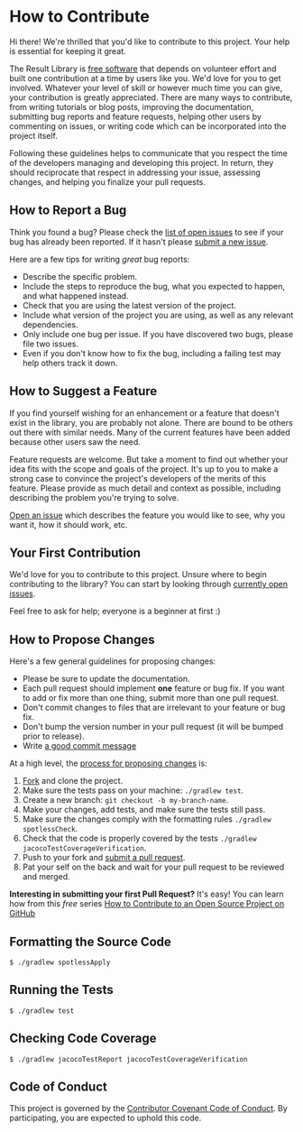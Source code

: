 # How to Contribute

Hi there! We're thrilled that you'd like to contribute to this project. Your help is essential for keeping it great.

The Result Library is [free software](https://www.gnu.org/philosophy/free-sw.en.html) that depends on volunteer effort and built one contribution at a time by users like you. We'd love for you to get involved. Whatever your level of skill or however much time you can give, your contribution is greatly appreciated. There are many ways to contribute, from writing tutorials or blog posts, improving the documentation, submitting bug reports and feature requests, helping other users by commenting on issues, or writing code which can be incorporated into the project itself.

Following these guidelines helps to communicate that you respect the time of the developers managing and developing this project. In return, they should reciprocate that respect in addressing your issue, assessing changes, and helping you finalize your pull requests.

## How to Report a Bug

Think you found a bug? Please check the [list of open issues](https://github.com/leakyabstractions/result/issues) to see if your bug has already been reported. If it hasn't please [submit a new issue](https://github.com/leakyabstractions/result/issues/new).

Here are a few tips for writing *great* bug reports:

* Describe the specific problem.
* Include the steps to reproduce the bug, what you expected to happen, and what happened instead.
* Check that you are using the latest version of the project.
* Include what version of the project you are using, as well as any relevant dependencies.
* Only include one bug per issue. If you have discovered two bugs, please file two issues.
* Even if you don't know how to fix the bug, including a failing test may help others track it down.

## How to Suggest a Feature

If you find yourself wishing for an enhancement or a feature that doesn't exist in the library, you are probably not alone. There are bound to be others out there with similar needs. Many of the current features have been added because other users saw the need.

Feature requests are welcome. But take a moment to find out whether your idea fits with the scope and goals of the project. It's up to you to make a strong case to convince the project's developers of the merits of this feature. Please provide as much detail and context as possible, including describing the problem you're trying to solve.

[Open an issue](https://github.com/leakyabstractions/result/issues/new) which describes the feature you would like to see, why you want it, how it should work, etc.

## Your First Contribution

We'd love for you to contribute to this project. Unsure where to begin contributing to the library? You can start by looking through [currently open issues](https://github.com/leakyabstractions/result/issues?q=is%3Aissue+is%3Aopen).

Feel free to ask for help; everyone is a beginner at first :)

## How to Propose Changes

Here's a few general guidelines for proposing changes:

* Please be sure to update the documentation.
* Each pull request should implement **one** feature or bug fix. If you want to add or fix more than one thing, submit more than one pull request.
* Don't commit changes to files that are irrelevant to your feature or bug fix.
* Don't bump the version number in your pull request \(it will be bumped prior to release\).
* Write [a good commit message](http://tbaggery.com/2008/04/19/a-note-about-git-commit-messages.html)

At a high level, the [process for proposing changes](https://guides.github.com/introduction/flow/) is:

1. [Fork](https://github.com/leakyabstractions/result/fork) and clone the project.
2. Make sure the tests pass on your machine: `./gradlew test`.
3. Create a new branch: `git checkout -b my-branch-name`.
4. Make your changes, add tests, and make sure the tests still pass.
5. Make sure the changes comply with the formatting rules `./gradlew spotlessCheck`.
6. Check that the code is properly covered by the tests `./gradlew jacocoTestCoverageVerification`.
7. Push to your fork and [submit a pull request](https://github.com/leakyabstractions/result/compare).
8. Pat your self on the back and wait for your pull request to be reviewed and merged.

**Interesting in submitting your first Pull Request?** It's easy! You can learn how from this *free* series [How to Contribute to an Open Source Project on GitHub](https://egghead.io/series/how-to-contribute-to-an-open-source-project-on-github)

## Formatting the Source Code

```shell
$ ./gradlew spotlessApply
```

## Running the Tests

```shell
$ ./gradlew test
```

## Checking Code Coverage

```shell
$ ./gradlew jacocoTestReport jacocoTestCoverageVerification
```

## Code of Conduct

This project is governed by the [Contributor Covenant Code of Conduct](code_of_conduct.md). By participating, you are expected to uphold this code.

